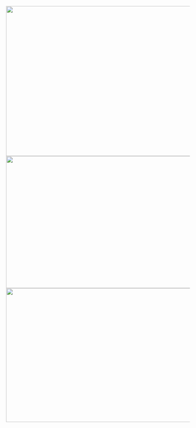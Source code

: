 <img src="https://farm8.staticflickr.com/7020/26483320643_bfd9eb5ac1_z.jpg" width="640" height="410">
<img src="https://farm8.staticflickr.com/7207/27053838426_8c6119cbfb_z.jpg" width="640" height="361">
<img src="https://farm8.staticflickr.com/7553/26483320603_5efe456b56_z.jpg" width="640" height="366">
